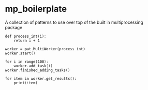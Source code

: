 # mp_boilerplate

A collection of patterns to use over top of the built in multiprocessing package


```{py}
def process_int(i):
    return i + 1

worker = pat.MultiWorker(process_int)
worker.start()

for i in range(100):
    worker.add_task(i)
worker.finished_adding_tasks()

for item in worker.get_results():
    print(item)
```